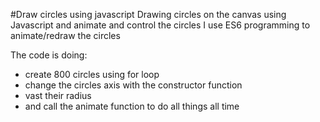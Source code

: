 #Draw circles using javascript 
Drawing circles on the canvas  using Javascript and animate and control the circles
I use ES6 programming to animate/redraw the circles

The code is doing:
 - create 800 circles using for loop
 - change the circles axis with the constructor function
 - vast their radius
 - and call the animate function to do all things all time

